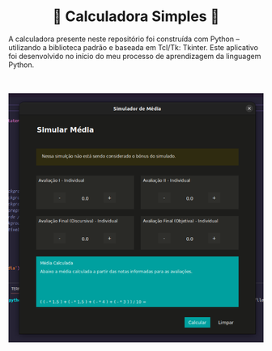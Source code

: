 <div align="center">
  <h1>🐍 Calculadora Simples 🐍</h1>
</div>

A calculadora presente neste repositório foi construída com Python – utilizando a biblioteca padrão e baseada em Tcl/Tk: Tkinter. Este aplicativo foi desenvolvido no início do meu processo de aprendizagem da linguagem Python.

<br>
<br>
<div align="center">
  <img src="./readmefiles/img1.png">
</div>
